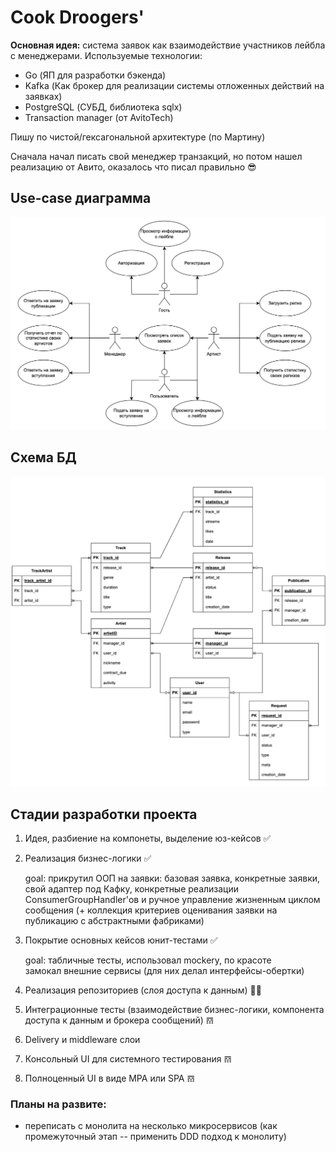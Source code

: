 
# Cook Droogers'

**Основная идея:** система заявок как взаимодействие участников лейбла с менеджерами.
Используемые технологии: 

- Go (ЯП для разработки бэкенда)
- Kafka (Как брокер для реализации системы отложенных действий на заявках)
- PostgreSQL (СУБД, библиотека sqlx)
- Transaction manager (от AvitoTech)

Пишу по чистой/гексагональной архитектуре (по Мартину)

Сначала начал писать свой менеджер транзакций, но потом нашел реализацию от Авито, оказалось что писал правильно 😎

## Use-case диаграмма
![alt text](pics/use-case.png)

## Схема БД
![alt text](pics/db.png)

## Стадии разработки проекта

1. Идея, разбиение на компонеты, выделение юз-кейсов ✅
2. Реализация бизнес-логики ✅

    goal: прикрутил ООП на заявки: базовая заявка, конкретные заявки, свой адаптер под Кафку, конкретные реализации ConsumerGroupHandler'ов и ручное управление жизненным циклом сообщения (+ коллекция критериев оценивания заявки на публикацию с абстрактными фабриками)

3. Покрытие основных кейсов юнит-тестами ✅

    goal: табличные тесты, использовал mockery, по красоте замокал внешние сервисы (для них делал интерфейсы-обертки)

4. Реализация репозиториев (слоя доступа к данным) 🧑‍🦽
5. Интеграционные тесты (взаимодействие бизнес-логики, компонента доступа к данным и брокера сообщений) 𝌗
6. Delivery и middleware слои
7. Консольный UI для системного тестирования 𝌗
8. Полноценный UI в виде MPA или SPA 𝌗

### Планы на развите:
- переписать с монолита на несколько микросервисов (как промежуточный этап -- применить DDD подход к монолиту)